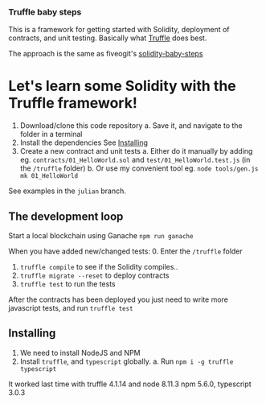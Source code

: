 

### Truffle baby steps
This is a framework for getting started with Solidity, deployment of contracts, and unit testing.
Basically what [Truffle](http://truffleframework.com/) does best.

The approach is the same as fiveogit's [solidity-baby-steps](https://github.com/fivedogit/solidity-baby-steps)

# Let's learn some Solidity with the Truffle framework!

  1. Download/clone this code repository
    a. Save it, and navigate to the folder in a terminal 
  2. Install the dependencies
    See [Installing](#Installing)
  3. Create a new contract and unit tests
    a. Either do it manually by adding eg. `contracts/01_HelloWorld.sol` and `test/01_HelloWorld.test.js` (in the `/truffle` folder)
    b. Or use my convenient tool eg. `node tools/gen.js mk 01_HelloWorld`

See examples in the `julian` branch.

## The development loop

Start a local blockchain using Ganache `npm run ganache`

When you have added new/changed tests:
  0. Enter the `/truffle` folder
  1. `truffle compile` to see if the Solidity compiles..
  2. `truffle migrate --reset` to deploy contracts
  3. `truffle test` to run the tests

After the contracts has been deployed you just need to write more javascript tests, and run `truffle test`

## Installing 

  1. We need to install NodeJS and NPM
  2. Install `truffle`, and `typescript` globally. 
      a. Run `npm i -g truffle typescript`

It worked last time with truffle 4.1.14 and node 8.11.3 npm 5.6.0, typescript 3.0.3
